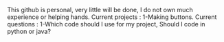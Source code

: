 This github is personal, very little will be done, I do not own much experience or helping hands.
Current projects :
1-Making buttons.
Current questions :
1-Which code should I use for my project, Should I code in python or java?
